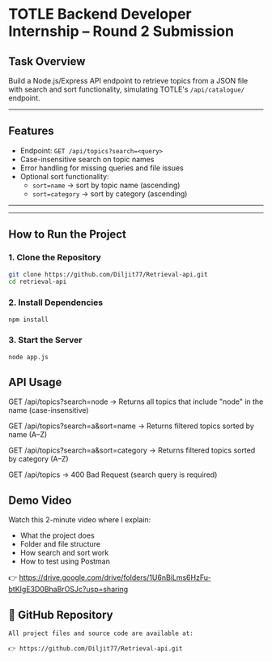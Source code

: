 # TOTLE Backend Developer Internship – Round 2 Submission

##  Task Overview

Build a Node.js/Express API endpoint to retrieve topics from a JSON file with search and sort functionality, simulating TOTLE's `/api/catalogue/` endpoint.

---

##  Features

- Endpoint: `GET /api/topics?search=<query>`
- Case-insensitive search on topic names
- Error handling for missing queries and file issues
- Optional sort functionality:
  - `sort=name` → sort by topic name (ascending)
  - `sort=category` → sort by category (ascending)

---


---

##  How to Run the Project

### 1. Clone the Repository
```bash
git clone https://github.com/Diljit77/Retrieval-api.git
cd retrieval-api
```
### 2. Install Dependencies
```bash
npm install 
```
### 3. Start the Server
```bash
node app.js
```
##  API Usage
GET /api/topics?search=node
→ Returns all topics that include "node" in the name (case-insensitive)

GET /api/topics?search=a&sort=name
→ Returns filtered topics sorted by name (A–Z)

GET /api/topics?search=a&sort=category
→ Returns filtered topics sorted by category (A–Z)

GET /api/topics
→ 400 Bad Request (search query is required)

## Demo Video
Watch this 2-minute video where I explain:
- What the project does
- Folder and file structure
- How search and sort work
- How to test using Postman

👉 https://drive.google.com/drive/folders/1U6nBiLms6HzFu-btKIgE3D0BhaBrOSJc?usp=sharing



## 🔗 GitHub Repository

```text
All project files and source code are available at:

👉 https://github.com/Diljit77/Retrieval-api.git

```
